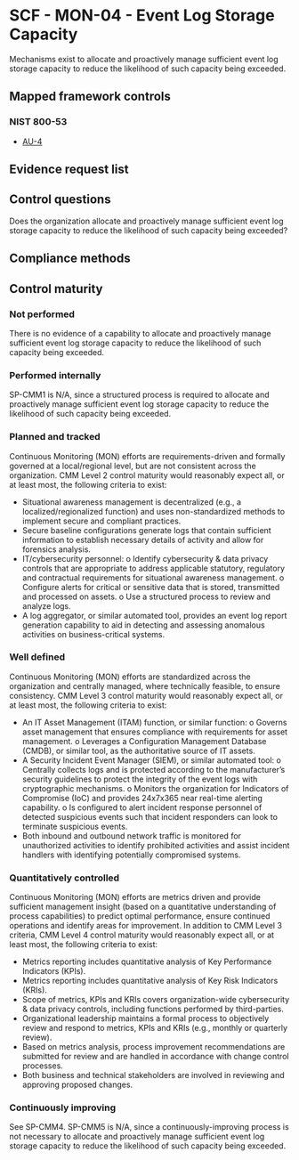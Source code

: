 # SCF - MON-04 - Event Log Storage Capacity
Mechanisms exist to allocate and proactively manage sufficient event log storage capacity to reduce the likelihood of such capacity being exceeded.
## Mapped framework controls
### NIST 800-53
- [AU-4](../nist80053/au-4.md)

## Evidence request list


## Control questions
Does the organization allocate and proactively manage sufficient event log storage capacity to reduce the likelihood of such capacity being exceeded?

## Compliance methods


## Control maturity
### Not performed
There is no evidence of a capability to allocate and proactively manage sufficient event log storage capacity to reduce the likelihood of such capacity being exceeded.

### Performed internally
SP-CMM1 is N/A, since a structured process is required to allocate and proactively manage sufficient event log storage capacity to reduce the likelihood of such capacity being exceeded.

### Planned and tracked
Continuous Monitoring (MON) efforts are requirements-driven and formally governed at a local/regional level, but are not consistent across the organization. CMM Level 2 control maturity would reasonably expect all, or at least most, the following criteria to exist:
- Situational awareness management is decentralized (e.g., a localized/regionalized function) and uses non-standardized methods to implement secure and compliant practices.
- Secure baseline configurations generate logs that contain sufficient information to establish necessary details of activity and allow for forensics analysis.
- IT/cybersecurity personnel:
o	Identify cybersecurity & data privacy controls that are appropriate to address applicable statutory, regulatory and contractual requirements for situational awareness management.
o	Configure alerts for critical or sensitive data that is stored, transmitted and processed on assets.
o	Use a structured process to review and analyze logs.
- A log aggregator, or similar automated tool, provides an event log report generation capability to aid in detecting and assessing anomalous activities on business-critical systems.

### Well defined
Continuous Monitoring (MON) efforts are standardized across the organization and centrally managed, where technically feasible, to ensure consistency. CMM Level 3 control maturity would reasonably expect all, or at least most, the following criteria to exist:
- An IT Asset Management (ITAM) function, or similar function:
o	Governs asset management that ensures compliance with requirements for asset management.
o	Leverages a Configuration Management Database (CMDB), or similar tool, as the authoritative source of IT assets.
- A Security Incident Event Manager (SIEM), or similar automated tool:
o	Centrally collects logs and is protected according to the manufacturer’s security guidelines to protect the integrity of the event logs with cryptographic mechanisms.
o	Monitors the organization for Indicators of Compromise (IoC) and provides 24x7x365 near real-time alerting capability.
o	Is configured to alert incident response personnel of detected suspicious events such that incident responders can look to terminate suspicious events.
- Both inbound and outbound network traffic is monitored for unauthorized activities to identify prohibited activities and assist incident handlers with identifying potentially compromised systems.

### Quantitatively controlled
Continuous Monitoring (MON) efforts are metrics driven and provide sufficient management insight (based on a quantitative understanding of process capabilities) to predict optimal performance, ensure continued operations and identify areas for improvement. In addition to CMM Level 3 criteria, CMM Level 4 control maturity would reasonably expect all, or at least most, the following criteria to exist:
- Metrics reporting includes quantitative analysis of Key Performance Indicators (KPIs).
- Metrics reporting includes quantitative analysis of Key Risk Indicators (KRIs).
- Scope of metrics, KPIs and KRIs covers organization-wide cybersecurity & data privacy controls, including functions performed by third-parties.
- Organizational leadership maintains a formal process to objectively review and respond to metrics, KPIs and KRIs (e.g., monthly or quarterly review).
- Based on metrics analysis, process improvement recommendations are submitted for review and are handled in accordance with change control processes.
- Both business and technical stakeholders are involved in reviewing and approving proposed changes.

### Continuously improving
See SP-CMM4. SP-CMM5 is N/A, since a continuously-improving process is not necessary to allocate and proactively manage sufficient event log storage capacity to reduce the likelihood of such capacity being exceeded.
